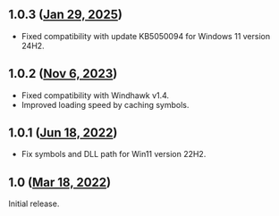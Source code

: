 ## 1.0.3 ([Jan 29, 2025](https://github.com/ramensoftware/windhawk-mods/blob/9266c1a00a43a728ba70e79c88995861adaf0b9c/mods/start-menu-all-apps.wh.cpp))

* Fixed compatibility with update KB5050094 for Windows 11 version 24H2.

## 1.0.2 ([Nov 6, 2023](https://github.com/ramensoftware/windhawk-mods/blob/493534f65cc0d79d076054fa4e4f3c9ac280fd28/mods/start-menu-all-apps.wh.cpp))

* Fixed compatibility with Windhawk v1.4.
* Improved loading speed by caching symbols.

## 1.0.1 ([Jun 18, 2022](https://github.com/ramensoftware/windhawk-mods/blob/de1a0d36cbc8a544296476fad9ebcbc7374b70a6/mods/start-menu-all-apps.wh.cpp))

* Fix symbols and DLL path for Win11 version 22H2.

## 1.0 ([Mar 18, 2022](https://github.com/ramensoftware/windhawk-mods/blob/facb99c58f985dc425e9088cc812fea84bc634be/mods/start-menu-all-apps.wh.cpp))

Initial release.

